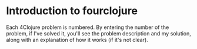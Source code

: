 # Introduction to fourclojure

Each 4Clojure problem is numbered.  By entering the number of the problem, if I've solved it, you'll see the problem description and my solution, along with an explanation of how it works (if it's not clear).
